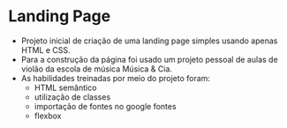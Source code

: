 # Landing Page

- Projeto inicial de criação de uma landing page simples usando apenas HTML e CSS. 
- Para a construção da página foi usado um projeto pessoal de aulas de violão da escola de música Música & Cia.
- As habilidades treinadas por meio do projeto foram:
  - HTML semântico
  - utilização de classes
  - importação de fontes no google fontes
  - flexbox
